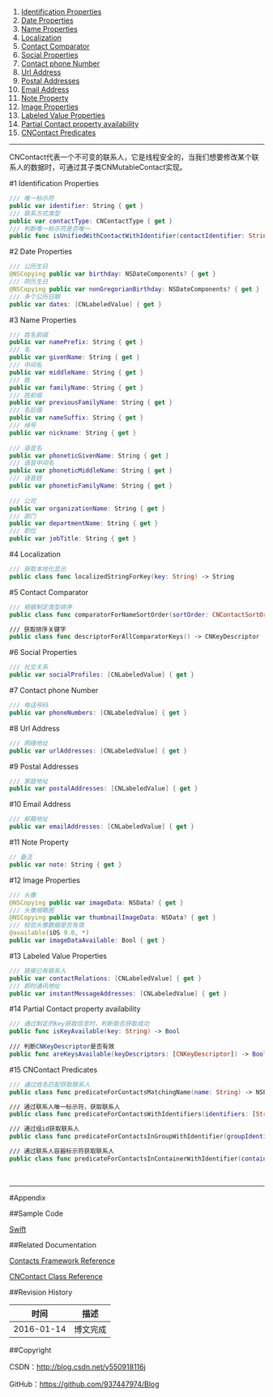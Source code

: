 1. [Identification Properties](#Identification_Properties)
2. [Date Properties](#Date_Properties)
3. [Name Properties](#Name_Properties)
4. [Localization](#Localization)
5. [Contact Comparator](#Contact_Comparator)
6. [Social Properties](#Social_Properties)
7. [Contact phone Number](#Contact_phone_Number)
8. [Url Address](#Url_Address)
9. [Postal Addresses](#Postal_Addresses)
10. [Email Address](#Email_Address)
11. [Note Property](#Note_Property)
12. [Image Properties](#Image_Properties)
13. [Labeled Value Properties](#Labeled_Value_Properties)
14. [Partial Contact property availability](#Partial_Contact_property_availability)
15. [CNContact Predicates](#CNContact_Predicates)

----

CNContact代表一个不可变的联系人，它是线程安全的，当我们想要修改某个联系人的数据时，可通过其子类CNMutableContact实现。

#<a id="Identification_Properties">1 Identification Properties

```swift
/// 唯一标示符
public var identifier: String { get }
/// 联系方式类型
public var contactType: CNContactType { get }
/// 判断唯一标示符是否唯一
public func isUnifiedWithContactWithIdentifier(contactIdentifier: String) -> Bool
```

#<a id="Date_Properties">2 Date Properties

```swift
/// 公历生日
@NSCopying public var birthday: NSDateComponents? { get }
/// 阴历生日
@NSCopying public var nonGregorianBirthday: NSDateComponents? { get }
/// 多个公历日期
public var dates: [CNLabeledValue] { get }
```

#<a id="Name_Properties">3 Name Properties

```swift
/// 姓名前缀
public var namePrefix: String { get }
/// 名
public var givenName: String { get }
/// 中间名
public var middleName: String { get }
/// 姓
public var familyName: String { get }
/// 姓前缀
public var previousFamilyName: String { get }
/// 名后缀
public var nameSuffix: String { get }
/// 绰号
public var nickname: String { get }
    
/// 语音名
public var phoneticGivenName: String { get }
/// 语音中间名
public var phoneticMiddleName: String { get }
/// 语音姓
public var phoneticFamilyName: String { get }
    
/// 公司
public var organizationName: String { get }
/// 部门
public var departmentName: String { get }
/// 职位
public var jobTitle: String { get }
```

#<a id="Localization">4 Localization

```swift
/// 获取本地化显示
public class func localizedStringForKey(key: String) -> String
```

#<a id="Contact_Comparator">5 Contact Comparator

```swift
/// 根据制定类型排序
public class func comparatorForNameSortOrder(sortOrder: CNContactSortOrder) -> NSComparator

/// 获取排序关键字
public class func descriptorForAllComparatorKeys() -> CNKeyDescriptor
```

#<a id="Social_Properties">6 Social Properties

```swift
/// 社交关系
public var socialProfiles: [CNLabeledValue] { get }
```

#<a id="Contact_phone_Number">7 Contact phone Number

```swift
/// 电话号码
public var phoneNumbers: [CNLabeledValue] { get }
```

#<a id="Url_Address">8 Url Address

```swift
/// 网络地址
public var urlAddresses: [CNLabeledValue] { get }
```

#<a id="Postal_Addresses">9 Postal Addresses

```swift
/// 家庭地址
public var postalAddresses: [CNLabeledValue] { get }
```

#<a id="Email_Address">10 Email Address

```swift
/// 邮箱地址
public var emailAddresses: [CNLabeledValue] { get }
```

#<a id="Note_Property">11 Note Property

```swift
// 备注
public var note: String { get }
```

#<a id="Image_Properties">12 Image Properties

```swift
/// 头像
@NSCopying public var imageData: NSData? { get }
/// 头像缩略图
@NSCopying public var thumbnailImageData: NSData? { get }
/// 校验头像数据是否有效
@available(iOS 9.0, *)
public var imageDataAvailable: Bool { get }
```

#<a id="Labeled_Value_Properties">13 Labeled Value Properties

```swift
/// 链接已有联系人
public var contactRelations: [CNLabeledValue] { get }
/// 即时通讯地址
public var instantMessageAddresses: [CNLabeledValue] { get }
```

#<a id="Partial_Contact_property_availability">14 Partial Contact property availability

```swift
/// 通过制定的key获取信息时，判断能否获取成功
public func isKeyAvailable(key: String) -> Bool
    
/// 判断CNKeyDescriptor是否有效
public func areKeysAvailable(keyDescriptors: [CNKeyDescriptor]) -> Bool
```

#<a id="CNContact_Predicates">15 CNContact Predicates

```swift
/// 通过姓名匹配获取联系人
public class func predicateForContactsMatchingName(name: String) -> NSPredicate

/// 通过联系人唯一标示符，获取联系人
public class func predicateForContactsWithIdentifiers(identifiers: [String]) -> NSPredicate

/// 通过组id获取联系人
public class func predicateForContactsInGroupWithIdentifier(groupIdentifier: String) -> NSPredicate

/// 通过联系人容器标示符获取联系人
public class func predicateForContactsInContainerWithIdentifier(containerIdentifier: String) -> NSPredicate
```

&#160;

----------

#Appendix

##Sample Code

[Swift](https://github.com/937447974/Swift)

##Related Documentation

[Contacts Framework Reference](https://developer.apple.com/library/ios/documentation/Contacts/Reference/Contacts_Framework/index.html)

[CNContact Class Reference](https://developer.apple.com/library/ios/documentation/Contacts/Reference/CNContact_Class/index.html)

##Revision History

| 时间 | 描述 |
| ---- | ---- |
| 2016-01-14 | 博文完成 |

##Copyright

CSDN：http://blog.csdn.net/y550918116j

GitHub：https://github.com/937447974/Blog